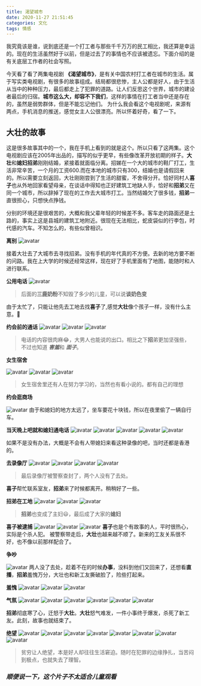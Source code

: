 ```yaml
---
title: 渴望城市
date: 2020-11-27 21:51:45
categories: 文化
tags: 情感
---
```

我究竟该是谁，说到底还是一个打工者与那些千千万万的民工相比，我还算是幸运的。现在的生活虽然好于以前，但是过去了的事情也不应该被遗忘。下面介绍的是有关底层工作者的社会写照。
<!-- more -->
今天看了看了两集电视剧 **《渴望城市》**，是有关中国农村打工者在城市的生活。属于写实类电视剧，有很多的故事组成。结局都很悲惨，主人公都是好人，由于生活从当中的种种压力，最后都走上了犯罪的道路。让人们反思这个世界，城市的建设者最后的归宿。**城市这么大，却容不下我们**，这样的事情在打工者当中还是存在的，虽然是弱势群体，但是不能忘记他们。
为什么我会看这个电视剧呢，来源有两点，手机消息的推送，感觉女主人公很漂亮。所以怀着好奇，看了一下。

## 大壮的故事
这是很多故事其中的一个，我在手机上看到的就是这个。所以只看了这两集。这个电视剧应该在2005年出品的，描写的似乎更早，有些像改革开放初期的样子。**大壮**和**媳妇招弟**刚刚结婚，紧接着就面临分离。招娣在一个大的城市的鞋厂打工，生活非常辛苦，一个月的工资600.而在本地的城市只有300，结婚也是请假回来的。所以需要立刻返回，大壮刚刚尝到了生活的甜蜜，不舍得分开。恰好同村人**喜子**也从外地回家看望母亲，在谈话中得知也正好建筑工地缺人手，恰好和**招弟**又在同一个城市，所以辞掉了现在的工作去大城市打工。当然结婚欠了很多钱，**招弟**一直很担心，只想快点挣钱。

分别的环境还是很艰苦的，大概和我父辈年轻的时候差不多。客车走的路面还是土路的，事实上这是县城的建筑工地附近。很现在无法相比，蛇皮袋似的行李包，时代感的汽车。不知怎么的，有些似曾相识。

**离别**
![avatar](https://github.com/liyanippon/hexo/blob/main/source/_posts/2020/11/picture/yuwangchengshi01.PNG?raw=true)

接着大壮去了大城市去寻找招弟。没有手机的年代真的不方便。去新的地方要不断的问路。我在上大学的时候还经常这样，现在好了手机里面有了地图，能随时和人进行联系。

**公用电话**
![avatar](https://github.com/liyanippon/hexo/blob/main/source/_posts/2020/11/picture/yuwangchengshi02.jpg?raw=true)
>后面的**三鹿奶粉**不知毁了多少的儿童，可以说**谈奶色变**

由于太忙了，只能让他先去工地去找**喜子**了,感觉**大壮**像个孩子一样，没有什么主意。🤣

**约会前的通话**
![avatar](https://github.com/liyanippon/hexo/blob/main/source/_posts/2020/11/picture/yuwangchengshi03.PNG?raw=true)
![avatar](https://github.com/liyanippon/hexo/blob/main/source/_posts/2020/11/picture/yuwangchengshi04.PNG?raw=true)
![avatar](https://github.com/liyanippon/hexo/blob/main/source/_posts/2020/11/picture/yuwangchengshi05.PNG?raw=true)
>电话的内容很肉麻😂，大男人也能说的出口。相比之下**招**弟更加坚强些，不过也知道 ***害羞***和 ***面子***。

**女生宿舍**

![avatar](https://github.com/liyanippon/hexo/blob/main/source/_posts/2020/11/picture/yuwangchengshi06.jpg?raw=true)
![avatar](https://github.com/liyanippon/hexo/blob/main/source/_posts/2020/11/picture/yuwangchengshi07.jpg?raw=true)
![avatar](https://github.com/liyanippon/hexo/blob/main/source/_posts/2020/11/picture/yuwangchengshi08.jpg?raw=true)

>女生宿舍里还有人在努力学习的，当然也有看小说的。都有自己的理想

**约会逛商场**

![avatar](https://github.com/liyanippon/hexo/blob/main/source/_posts/2020/11/picture/yuwangchengshi09.PNG?raw=true)
由于和媳妇的地方太远了，坐车要花十块钱，所以在夜里偷了一辆自行车。

**当天晚上吧就和媳妇通电话**
![avatar](https://github.com/liyanippon/hexo/blob/main/source/_posts/2020/11/picture/yuwangchengshi10.jpg?raw=true)
![avatar](https://github.com/liyanippon/hexo/blob/main/source/_posts/2020/11/picture/yuwangchengshi11.PNG?raw=true)
![avatar](https://github.com/liyanippon/hexo/blob/main/source/_posts/2020/11/picture/yuwangchengshi12.PNG?raw=true)
![avatar](https://github.com/liyanippon/hexo/blob/main/source/_posts/2020/11/picture/yuwangchengshi13.jpg?raw=true)
![avatar](https://github.com/liyanippon/hexo/blob/main/source/_posts/2020/11/picture/yuwangchengshi14.jpg?raw=true)

如果不是没有办法，大概是不会有人带媳妇来看这种录像的吧，当时还都是香港的。

**去录像厅**
![avatar](https://github.com/liyanippon/hexo/blob/main/source/_posts/2020/11/picture/yuwangchengshi15.PNG?raw=true)
![avatar](https://github.com/liyanippon/hexo/blob/main/source/_posts/2020/11/picture/yuwangchengshi16.PNG?raw=true)
![avatar](https://github.com/liyanippon/hexo/blob/main/source/_posts/2020/11/picture/yuwangchengshi17.PNG?raw=true)
![avatar](https://github.com/liyanippon/hexo/blob/main/source/_posts/2020/11/picture/yuwangchengshi18.PNG?raw=true)
>最后录像厅被警察查封了，两个人没有了去处。

**喜子**帮忙联系室友，**招弟**来了时候都离开。稍稍好了一些。

**招弟在工地**
![avatar](https://github.com/liyanippon/hexo/blob/main/source/_posts/2020/11/picture/yuwangchengshi19.PNG?raw=true)
![avatar](https://github.com/liyanippon/hexo/blob/main/source/_posts/2020/11/picture/yuwangchengshi20.PNG?raw=true)
![avatar](https://github.com/liyanippon/hexo/blob/main/source/_posts/2020/11/picture/yuwangchengshi21.PNG?raw=true)
>**招弟**也变成了主妇😃，最后成了大家的**媳妇**

**喜子被逮捕**
![avatar](https://github.com/liyanippon/hexo/blob/main/source/_posts/2020/11/picture/yuwangchengshi22.PNG?raw=true)
![avatar](https://github.com/liyanippon/hexo/blob/main/source/_posts/2020/11/picture/yuwangchengshi23.PNG?raw=true)
![avatar](https://github.com/liyanippon/hexo/blob/main/source/_posts/2020/11/picture/yuwangchengshi24.PNG?raw=true)
**喜子**也是个有故事的人，平时很热心，实际是个杀人犯。
被警察带走后，**大壮**也越来越不顺了。新来的工友关系很不好，也不像以前那样配合了。

**争吵**

![avatar](https://github.com/liyanippon/hexo/blob/main/source/_posts/2020/11/picture/yuwangchengshi26.PNG?raw=true)
两人没了去处，趁着不在的时候**办事**，没料到他们又回来了，还想看**直播**，**招弟**羞愧万分，大壮也和新工友撕破脸了，险些打起来。

**羞愧**
![avatar](https://github.com/liyanippon/hexo/blob/main/source/_posts/2020/11/picture/yuwangchengshi27.PNG?raw=true)
![avatar](https://github.com/liyanippon/hexo/blob/main/source/_posts/2020/11/picture/yuwangchengshi28.PNG?raw=true)
![avatar](https://github.com/liyanippon/hexo/blob/main/source/_posts/2020/11/picture/yuwangchengshi29.PNG?raw=true)

**气氛**
![avatar](https://github.com/liyanippon/hexo/blob/main/source/_posts/2020/11/picture/yuwangchengshi30.PNG?raw=true)
![avatar](https://github.com/liyanippon/hexo/blob/main/source/_posts/2020/11/picture/yuwangchengshi31.PNG?raw=true)
![avatar](https://github.com/liyanippon/hexo/blob/main/source/_posts/2020/11/picture/yuwangchengshi32.PNG?raw=true)
![avatar](https://github.com/liyanippon/hexo/blob/main/source/_posts/2020/11/picture/yuwangchengshi33.PNG?raw=true)
![avatar](https://github.com/liyanippon/hexo/blob/main/source/_posts/2020/11/picture/yuwangchengshi34.PNG?raw=true)
![avatar](https://github.com/liyanippon/hexo/blob/main/source/_posts/2020/11/picture/yuwangchengshi35.PNG?raw=true)

**招弟**彻底寒了心，迁怒于**大壮**。**大壮**怒气难发，一件小事终于爆发，杀死了新工友。此刻，故事也就结束了。

**绝望**
![avatar](https://github.com/liyanippon/hexo/blob/main/source/_posts/2020/11/picture/yuwangchengshi36.PNG?raw=true)
![avatar](https://github.com/liyanippon/hexo/blob/main/source/_posts/2020/11/picture/yuwangchengshi37.PNG?raw=true)
![avatar](https://github.com/liyanippon/hexo/blob/main/source/_posts/2020/11/picture/yuwangchengshi38.PNG?raw=true)
![avatar](https://github.com/liyanippon/hexo/blob/main/source/_posts/2020/11/picture/yuwangchengshi39.PNG?raw=true)
![avatar](https://github.com/liyanippon/hexo/blob/main/source/_posts/2020/11/picture/yuwangchengshi40.PNG?raw=true)
![avatar](https://github.com/liyanippon/hexo/blob/main/source/_posts/2020/11/picture/yuwangchengshi41.PNG?raw=true)
![avatar](https://github.com/liyanippon/hexo/blob/main/source/_posts/2020/11/picture/yuwangchengshi42.PNG?raw=true)
![avatar](https://github.com/liyanippon/hexo/blob/main/source/_posts/2020/11/picture/yuwangchengshi43.PNG?raw=true)
>贫穷让人绝望，本是好人却往往生活窘迫。随时在犯罪的边缘挣扎，当苦闷到极点，也就失去了理智。
### ***顺便说一下，这个片子不太适合儿童观看***








